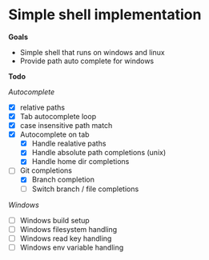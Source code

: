 # Simple shell implementation

**Goals**
- Simple shell that runs on windows and linux
- Provide path auto complete for windows

**Todo**

*Autocomplete*
- [x] relative paths
- [x] Tab autocomplete loop
- [x] case insensitive path match
- [x] Autocomplete on tab
    - [x] Handle realative paths
    - [x] Handle absolute path completions (unix)
    - [x] Handle home dir completions
- [ ] Git completions
    - [x] Branch completion
    - [ ] Switch branch / file completions 

*Windows*
- [ ] Windows build setup
- [ ] Windows filesystem handling
- [ ] Windows read key handling
- [ ] Windows env variable handling
